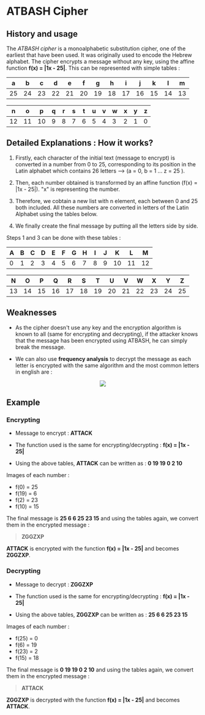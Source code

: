 # ATBASH Cipher

## History and usage

The *ATBASH cipher* is a monoalphabetic substitution cipher, one of the earliest that have been used. It was originally used to encode the Hebrew alphabet. The cipher encrypts a message without any key, using the affine function **f(x) = |1x - 25|**. This can be represented with simple tables :

| a  | b  | c  | d  | e  | f  | g  | h  | i  | j  | k  | l  | m  |
|----|----|----|----|----|----|----|----|----|----|----|----|----|
| 25 | 24 | 23 | 22 | 21 | 20 | 19 | 18 | 17 | 16 | 15 | 14 | 13 |

| n  | o  | p  | q | r | s | t | u | v | w | x | y | z |
|----|----|----|---|---|---|---|---|---|---|---|---|---|
| 12 | 11 | 10 | 9 | 8 | 7 | 6 | 5 | 4 | 3 | 2 | 1 | 0 |

## Detailed Explanations : How it works?

1. Firstly, each character of the initial text (message to encrypt) is converted in a number from 0 to 25, corresponding to its position in the Latin alphabet which contains 26 letters --> (a = 0, b = 1 ... z = 25 ).

2. Then, each number obtained is transformed by an affine function (f(x) = |1x - 25|). "x" is representing the number.

3. Therefore, we cobtain a new list with n element, each between 0 and 25 both included. All these numbers are converted in letters of the Latin Alphabet using the tables below.

4. We finally create the final message by putting all the letters side by side.

Steps 1 and 3 can be done with these tables : 

| A | B | C | D | E | F | G | H | I | J | K  | L  | M  |
|---|---|---|---|---|---|---|---|---|---|----|----|----|
| 0 | 1 | 2 | 3 | 4 | 5 | 6 | 7 | 8 | 9 | 10 | 11 | 12 |

| N  | O  | P  | Q  | R  | S  | T  | U  | V  | W  | X  | Y  | Z  |
|----|----|----|----|----|----|----|----|----|----|----|----|----|
| 13 | 14 | 15 | 16 | 17 | 18 | 19 | 20 | 21 | 22 | 23 | 24 | 25 |

## Weaknesses

- As the cipher doesn't use any key and the encryption algorithm is known to all (same for encrypting and decrypting), if the attacker knows that the message has been encrypted using ATBASH, he can simply break the message.

- We can also use **frequency analysis** to decrypt the message as each letter is encrypted with the same algorithm and the most common letters in english are :

<p align="center"> 
<img src="https://upload.wikimedia.org/wikipedia/commons/thumb/d/d5/English_letter_frequency_%28alphabetic%29.svg/340px-English_letter_frequency_%28alphabetic%29.svg.png">
</p>

## Example

### Encrypting

- Message to encrypt : **ATTACK**

- The function used is the same for encrypting/decrypting : **f(x) = |1x - 25|**
- Using the above tables, **ATTACK** can be written as : **0 19 19 0 2 10**

Images of each number :

- f(0) = 25
- f(19) = 6
- f(2) = 23
- f(10) = 15

The final message is **25 6 6 25 23 15** and using the tables again, we convert them in the encrypted message :

> **ZGGZXP**

**ATTACK** is encrypted with the function **f(x) = |1x - 25|** and becomes **ZGGZXP**.

### Decrypting

- Message to decrypt : **ZGGZXP**

- The function used is the same for encrypting/decrypting : **f(x) = |1x - 25|**
- Using the above tables, **ZGGZXP** can be written as : **25 6 6 25 23 15**

Images of each number :

- f(25) = 0
- f(6) = 19
- f(23) = 2
- f(15) = 18

The final message is **0 19 19 0 2 10** and using the tables again, we convert them in the encrypted message :

> **ATTACK**

**ZGGZXP** is decrypted with the function **f(x) = |1x - 25|** and becomes **ATTACK**.

